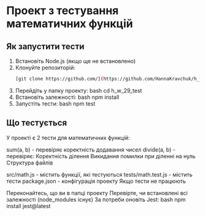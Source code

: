 # Проект з тестування математичних функцій

## Як запустити тести

1. Встановіть Node.js (якщо ще не встановлено)
2. Клонуйте репозиторій:
   ```bash
   [git clone https://github.com/](https://github.com/HannaKravchuk/h_w_29_test.git) 
3. Перейдіть у папку проекту: bash
cd h_w_29_test
4. Встановіть залежності:
bash
npm install
5. Запустіть тести:
bash
npm test

## Що тестується

У проекті є 2 тести для математичних функцій:

sum(a, b) - перевіряє коректність додавання чисел
divide(a, b) - перевіряє:
Коректність ділення
Викидання помилки при діленні на нуль
Структура файлів

src/math.js - містить функції, які тестуються
tests/math.test.js - містить тести
package.json - конфігурація проекту
Якщо тести не працюють

Переконайтесь, що ви в папці проекту
Перевірте, чи встановлені всі залежності (node_modules існує)
За потреби оновіть Jest:
bash
npm install jest@latest
